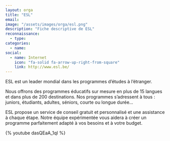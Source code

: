 ```yaml
---
layout: orga
title: "ESL"
email: 
image: "/assets/images/orga/esl.png"
description: "Fiche descriptive de ESL"
reconnaissance:
  - type: 
categories: 
  - name: 
social:
  - name: Internet
    icon: "fa-solid fa-arrow-up-right-from-square"
    link: http://www.esl.be/
---
```

ESL est un leader mondial dans les programmes d’études à l’étranger.

Nous offrons des programmes éducatifs sur mesure en plus de 15 langues et dans plus de 200 destinations. Nos programmes s’adressent à tous : juniors, étudiants, adultes, séniors, courte ou longue durée…

ESL propose un service de conseil gratuit et personnalisé et une assistance à chaque étape. Notre équipe expérimentée vous aidera à créer un programme parfaitement adapté à vos besoins et à votre budget.

{% youtube dasQEaA_1qI %} 

